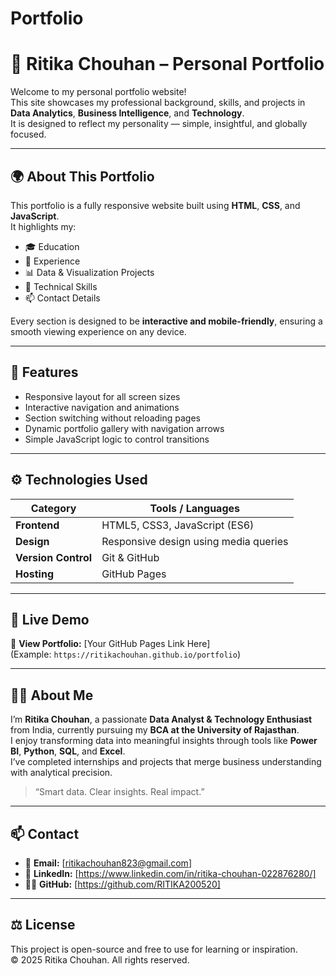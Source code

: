 # Portfolio
# 💼 Ritika Chouhan – Personal Portfolio

Welcome to my personal portfolio website!  
This site showcases my professional background, skills, and projects in **Data Analytics**, **Business Intelligence**, and **Technology**.  
It is designed to reflect my personality — simple, insightful, and globally focused.

---

## 🌍 About This Portfolio

This portfolio is a fully responsive website built using **HTML**, **CSS**, and **JavaScript**.  
It highlights my:
- 🎓 Education  
- 💼 Experience  
- 📊 Data & Visualization Projects  
- 🧠 Technical Skills  
- 📫 Contact Details  

Every section is designed to be **interactive and mobile-friendly**, ensuring a smooth viewing experience on any device.

---

## 🧩 Features

- Responsive layout for all screen sizes  
- Interactive navigation and animations  
- Section switching without reloading pages  
- Dynamic portfolio gallery with navigation arrows  
- Simple JavaScript logic to control transitions  

---

## ⚙️ Technologies Used

| Category | Tools / Languages |
|-----------|------------------|
| **Frontend** | HTML5, CSS3, JavaScript (ES6) |
| **Design** | Responsive design using media queries |
| **Version Control** | Git & GitHub |
| **Hosting** | GitHub Pages |

---

## 🚀 Live Demo

🔗 **View Portfolio:** [Your GitHub Pages Link Here]  
(Example: `https://ritikachouhan.github.io/portfolio`)

---

## 👩‍💻 About Me

I’m **Ritika Chouhan**, a passionate **Data Analyst & Technology Enthusiast** from India, currently pursuing my **BCA at the University of Rajasthan**.  
I enjoy transforming data into meaningful insights through tools like **Power BI**, **Python**, **SQL**, and **Excel**.  
I’ve completed internships and projects that merge business understanding with analytical precision.

> “Smart data. Clear insights. Real impact.”

---

## 📫 Contact

- 📧 **Email:** [ritikachouhan823@gmail.com]  
- 💼 **LinkedIn:** [https://www.linkedin.com/in/ritika-chouhan-022876280/]  
- 🧑‍💻 **GitHub:** [https://github.com/RITIKA200520]  

---

## ⚖️ License

This project is open-source and free to use for learning or inspiration.  
© 2025 Ritika Chouhan. All rights reserved.
